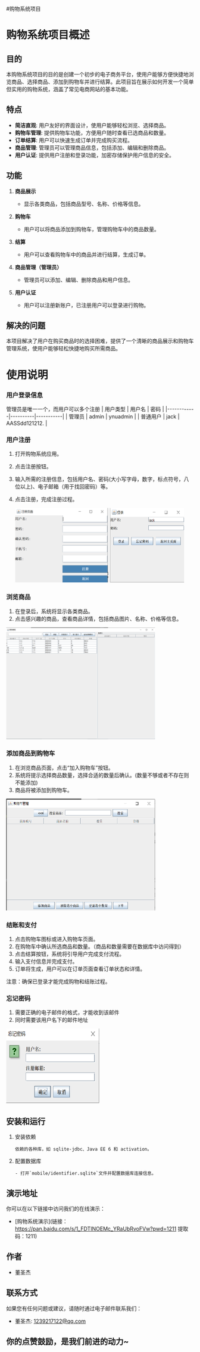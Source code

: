 #购物系统项目
# 购物系统项目概述

## 目的

本购物系统项目的目的是创建一个初步的电子商务平台，使用户能够方便快捷地浏览商品、选择商品、添加到购物车并进行结算。此项目旨在展示如何开发一个简单但实用的购物系统，涵盖了常见电商网站的基本功能。

## 特点

- **简洁直观**: 用户友好的界面设计，使用户能够轻松浏览、选择商品。
- **购物车管理**: 提供购物车功能，方便用户随时查看已选商品和数量。
- **订单结算**: 用户可以快速生成订单并完成购买流程。
- **商品管理**: 管理员可以管理商品信息，包括添加、编辑和删除商品。
- **用户认证**: 提供用户注册和登录功能，加密存储保护用户信息的安全。

## 功能

1. **商品展示**
   - 显示各类商品，包括商品型号、名称、价格等信息。

2. **购物车**
   - 用户可以将商品添加到购物车，管理购物车中的商品数量。

3. **结算**
   - 用户可以查看购物车中的商品并进行结算，生成订单。

4. **商品管理（管理员）**
   - 管理员可以添加、编辑、删除商品和用户信息。

5. **用户认证**
   - 用户可以注册新账户，已注册用户可以登录进行购物。

## 解决的问题

本项目解决了用户在购买商品时的选择困难，提供了一个清晰的商品展示和购物车管理系统，使用户能够轻松快捷地购买所需商品。



# 使用说明

### 用户登录信息
管理员是唯一一个，而用户可以多个注册
| 用户类型   | 用户名   | 密码      |
|------------|----------|-----------|
| 管理员     | admin    | ynuadmin |
| 普通用户   | jack    | AASSdd121212. |


### 用户注册
1. 打开购物系统应用。
2. 点击注册按钮。
3. 输入所需的注册信息，包括用户名、密码(大小写字母，数字，标点符号，八位以上)、电子邮箱（用于找回密码）等。
4. 点击注册，完成注册过程。

   <img src="images/注册.png" alt="示例图片" width="250" height="200">
   <img src="images/%E7%99%BB%E5%BD%95.png" alt="示例图片" width="200" height="200">
   
### 浏览商品
1. 在登录后，系统将显示各类商品。
2. 点击感兴趣的商品，查看商品详情，包括商品图片、名称、价格等信息。
<img src="images/商城.png" alt="示例图片" width="400" height="300">

### 添加商品到购物车
1. 在浏览商品页面，点击“加入购物车”按钮。
2. 系统将提示选择商品数量，选择合适的数量后确认。(数量不够或者不存在则不能添加)
3. 商品将被添加到购物车。
<img src="images/购物车.png" alt="示例图片" width="400" height="300">

### 结账和支付
1. 点击购物车图标或进入购物车页面。
2. 在购物车中确认所选商品和数量。（商品和数量需要在数据库中访问得到）
3. 点击结算按钮，系统将引导用户完成支付流程。
4. 输入支付信息并完成支付。
5. 订单将生成，用户可以在订单页面查看订单状态和详情。

注意：确保已登录才能完成购物和结账过程。

### 忘记密码
1. 需要正确的电子邮件的格式，才能收到该邮件
2. 同时需要该用户名下的邮件地址
<img src="images/忘记密码.png" alt="示例图片" width="250" height="200">

## 安装和运行

1. 安装依赖
    ```
    依赖的各种库，如 sqlite-jdbc、Java EE 6 和 activation。
    ```
   
3. 配置数据库
   ```
   - 打开`mobile/identifier.sqlite`文件并配置数据库连接信息。
   ```

## 演示地址

你可以在以下链接中访问我们的在线演示：

- [购物系统演示](链接：https://pan.baidu.com/s/1_FDTINOEMc_YRaUbRvoFVw?pwd=1211 
提取码：1211)


## 作者

- 董圣杰


## 联系方式

如果您有任何问题或建议，请随时通过电子邮件联系我们：

- 董圣杰: 1239217122@qq.com


## 你的点赞鼓励，是我们前进的动力~